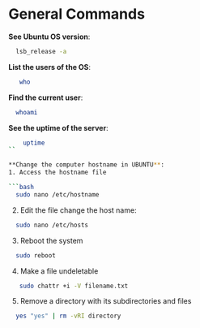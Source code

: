 # General Commands

**See Ubuntu OS version**:

```bash
  lsb_release -a
```

**List the users of the OS**:

```bash
   who
```

**Find the current user**:

```bash
  whoami
```

**See the uptime of the server**:

````bash
    uptime
``

**Change the computer hostname in UBUNTU**:
1. Access the hostname file

```bash
  sudo nano /etc/hostname
````

2. Edit the file change the host name:

```bash
  sudo nano /etc/hosts
```

3. Reboot the system

```bash
  sudo reboot
```

4. Make a file undeletable

```bash
   sudo chattr +i -V filename.txt
```

5. Remove a directory with its subdirectories and files

```bash
  yes "yes" | rm -vRI directory
```
